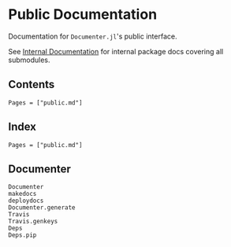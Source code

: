 # Public Documentation

Documentation for `Documenter.jl`'s public interface.

See [Internal Documentation](@ref) for internal package docs covering all submodules.

## Contents

```@contents
Pages = ["public.md"]
```

## Index

```@index
Pages = ["public.md"]
```

## Documenter

```@docs
Documenter
makedocs
deploydocs
Documenter.generate
Travis
Travis.genkeys
Deps
Deps.pip
```
